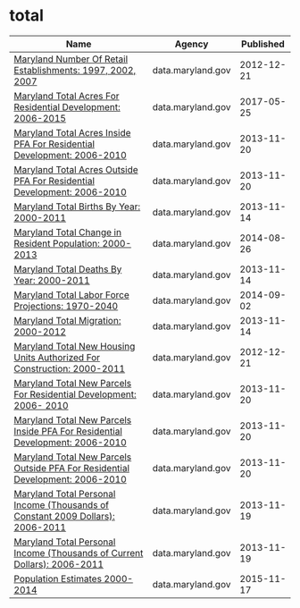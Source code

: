 # total

Name | Agency | Published
---- | ---- | ---------
[Maryland Number Of Retail Establishments: 1997, 2002, 2007](../datasets/4ad6-9yvy.md) | data.maryland.gov | 2012-12-21
[Maryland Total Acres For Residential Development: 2006-2015](../datasets/p4s2-mc7r.md) | data.maryland.gov | 2017-05-25
[Maryland Total Acres Inside PFA For Residential Development: 2006-2010](../datasets/f3qh-wtyk.md) | data.maryland.gov | 2013-11-20
[Maryland Total Acres Outside PFA For Residential Development: 2006-2010](../datasets/hm86-3au5.md) | data.maryland.gov | 2013-11-20
[Maryland Total Births By Year: 2000-2011](../datasets/vavn-j725.md) | data.maryland.gov | 2013-11-14
[Maryland Total Change in Resident Population: 2000-2013](../datasets/5ueh-pqc8.md) | data.maryland.gov | 2014-08-26
[Maryland Total Deaths By Year: 2000-2011](../datasets/jadi-9c9a.md) | data.maryland.gov | 2013-11-14
[Maryland Total Labor Force Projections: 1970-2040](../datasets/fu9m-u32s.md) | data.maryland.gov | 2014-09-02
[Maryland Total Migration: 2000-2012](../datasets/3hb2-c6rg.md) | data.maryland.gov | 2013-11-14
[Maryland Total New Housing Units Authorized For Construction: 2000-2011](../datasets/c7z9-v9mr.md) | data.maryland.gov | 2012-12-21
[Maryland Total New Parcels For Residential Development: 2006- 2010](../datasets/6umw-84d2.md) | data.maryland.gov | 2013-11-20
[Maryland Total New Parcels Inside PFA For Residential Development: 2006-2010](../datasets/gbgn-2wu5.md) | data.maryland.gov | 2013-11-20
[Maryland Total New Parcels Outside PFA For Residential Development: 2006-2010](../datasets/afh5-ag7t.md) | data.maryland.gov | 2013-11-20
[Maryland Total Personal Income (Thousands of Constant 2009 Dollars): 2006-2011](../datasets/4dhw-3gak.md) | data.maryland.gov | 2013-11-19
[Maryland Total Personal Income (Thousands of Current Dollars): 2006-2011](../datasets/m4dq-89ja.md) | data.maryland.gov | 2013-11-19
[Population Estimates 2000-2014](../datasets/7dvm-92bt.md) | data.maryland.gov | 2015-11-17

